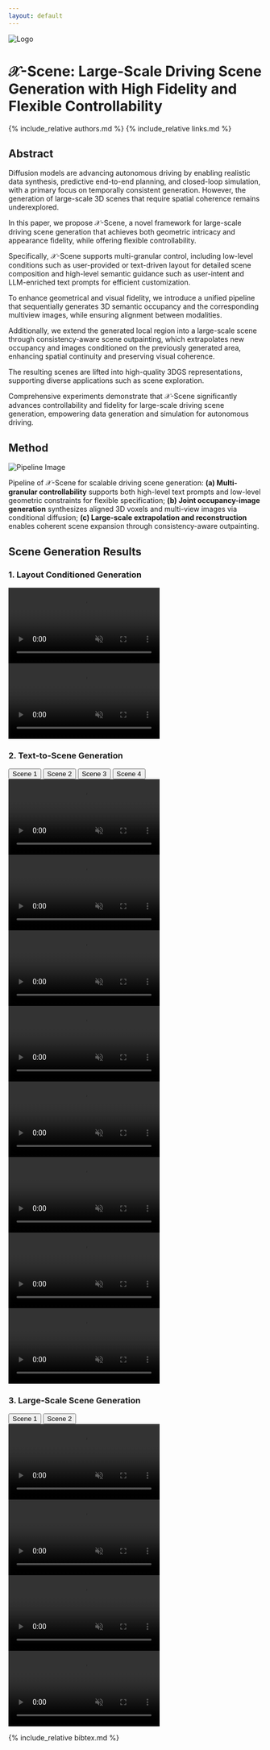 ```yaml
---
layout: default
---
```


<div class="title-container">
  <img src="assets/images/logo.png" alt="Logo" class="logo">
  <h1>
    <span class="main-title"><span class="x-scene_1">𝒳</span><span class="x-scene_2">-</span><span class="x-scene_3">S</span><span class="x-scene_4">c</span><span class="x-scene_5">e</span><span class="x-scene_6">n</span><span class="x-scene_7">e</span>: Large-Scale Driving Scene Generation with High Fidelity and Flexible Controllability</span>
  </h1>
</div>


{% include_relative authors.md %}
{% include_relative links.md %}


## Abstract

<div class="abstract">
Diffusion models are advancing autonomous driving by enabling realistic data synthesis, predictive end-to-end planning, and closed-loop simulation, with a primary focus on temporally consistent generation. However, the generation of <span class="highlight">large-scale 3D scenes</span> that require spatial coherence remains underexplored.

In this paper, we propose <span class="highlight-x-scene_1">𝒳</span><span class="highlight-x-scene_2">-</span><span class="highlight-x-scene_3">S</span><span class="highlight-x-scene_4">c</span><span class="highlight-x-scene_5">e</span><span class="highlight-x-scene_6">n</span><span class="highlight-x-scene_7">e</span>, a novel framework for large-scale driving scene generation that achieves both geometric intricacy and appearance fidelity, while offering flexible controllability.

Specifically, 𝒳<span class="italic">-Scene</span> supports <span class="highlight">multi-granular control</span>, including low-level conditions such as user-provided or text-driven layout for detailed scene composition and high-level semantic guidance such as user-intent and LLM-enriched text prompts for efficient customization.

To enhance geometrical and visual fidelity, we introduce a unified pipeline that sequentially generates 3D semantic occupancy and the corresponding multiview images, while ensuring alignment between modalities. 

Additionally, we extend the generated local region into a large-scale scene through <span class="highlight">consistency-aware scene outpainting,</span> which extrapolates new occupancy and images conditioned on the previously generated area, enhancing spatial continuity and preserving visual coherence.

The resulting scenes are lifted into high-quality 3DGS representations, supporting diverse applications such as scene exploration.

Comprehensive experiments demonstrate that 𝒳<span class="italic">-Scene</span> significantly advances controllability and fidelity for <span class="highlight">large-scale driving scene generation</span>, empowering data generation and simulation for autonomous driving.
</div>


## Method

<div class="method-container">
  <img src="assets/images/pipeline.png" alt="Pipeline Image" class="method-image">

  <p class="method-caption">
  Pipeline of <span class="x-scene_1">𝒳</span><span class="x-scene_2">-</span><span class="x-scene_3">S</span><span class="x-scene_4">c</span><span class="x-scene_5">e</span><span class="x-scene_6">n</span><span class="x-scene_7">e</span> for scalable driving scene generation: <strong>(a) Multi-granular controllability</strong> supports both high-level text prompts and low-level geometric constraints for flexible specification;  <strong>(b) Joint occupancy-image generation</strong> synthesizes aligned 3D voxels and multi-view images via conditional diffusion; <strong>(c) Large-scale extrapolation and reconstruction</strong> enables coherent scene expansion through consistency-aware outpainting.
  </p>
</div>


## Scene Generation Results

### 1. Layout Conditioned Generation

<div class="demo-section">
  <div class="video-row">
    <video class="video-normal" autoplay loop muted playsinline preload="metadata">
      <source src="assets/images/generation_1.webm" type="video/webm">
    </video>
  </div>

  <div class="video-row">
    <video class="video-normal" autoplay loop muted playsinline preload="metadata">
      <source src="assets/images/generation_2.webm" type="video/webm">
    </video>
  </div>
</div>

### 2. Text-to-Scene Generation
<div class="button-row">
  <button class="toggle-btn active" onclick="showText2Scene(1)">Scene 1</button>
  <button class="toggle-btn" onclick="showText2Scene(2)">Scene 2</button>
  <button class="toggle-btn" onclick="showText2Scene(3)">Scene 3</button>
  <button class="toggle-btn" onclick="showText2Scene(4)">Scene 4</button>
</div>

<div id="text2scene-container" class="demo-section">
  <div id="text2scene-1" class="video-row scene active">
    <div class="video-row">
      <video class="video-normal" autoplay loop muted playsinline preload="metadata">
        <source src="assets/images/text2scene_1_1.webm" type="video/webm">
      </video>
      <video class="video-normal" autoplay loop muted playsinline preload="metadata">
        <source src="assets/images/text2scene_1_2.webm" type="video/webm">
      </video>
    </div>
  </div>

  <div id="text2scene-2" class="video-row scene">
    <div class="video-row">
      <video class="video-normal" autoplay loop muted playsinline preload="metadata">
        <source src="assets/images/text2scene_2_1.webm" type="video/webm">
      </video>
      <video class="video-normal" autoplay loop muted playsinline preload="metadata">
        <source src="assets/images/text2scene_2_2.webm" type="video/webm">
      </video>
    </div>
  </div>

  <div id="text2scene-3" class="video-row scene">
    <div class="video-row">
      <video class="video-normal" autoplay loop muted playsinline preload="metadata">
        <source src="assets/images/text2scene_3_1.webm" type="video/webm">
      </video>
      <video class="video-normal" autoplay loop muted playsinline preload="metadata">
        <source src="assets/images/text2scene_3_2.webm" type="video/webm">
      </video>
    </div>
  </div>

  <div id="text2scene-4" class="video-row scene">
    <div class="video-row">
      <video class="video-normal" autoplay loop muted playsinline preload="metadata">
        <source src="assets/images/text2scene_4_1.webm" type="video/webm">
      </video>
      <video class="video-normal" autoplay loop muted playsinline preload="metadata">
        <source src="assets/images/text2scene_4_2.webm" type="video/webm">
      </video>
    </div>
  </div>
</div>

### 3. Large-Scale Scene Generation
<div class="button-row">
  <button class="toggle-btn active" onclick="showLargeScaleScene(1)">Scene 1</button>
  <button class="toggle-btn" onclick="showLargeScaleScene(2)">Scene 2</button>
</div>

<div id="largescale-container" class="demo-section">
  <div id="largescale-1" class="video-row scene active">
    <div class="video-row">
      <video class="video-normal" autoplay loop muted playsinline preload="metadata">
        <source src="assets/images/largescale_1_1.webm" type="video/webm">
      </video>
    </div>
    <div class="video-row">
      <video class="video-medium" autoplay loop muted playsinline preload="metadata">
        <source src="assets/images/largescale_1_2.webm" type="video/webm">
      </video>
      <video class="video-medium" autoplay loop muted playsinline preload="metadata">
        <source src="assets/images/largescale_1_3.webm" type="video/webm">
      </video>
    </div>
  </div>
</div>

  <div id="largescale-2" class="video-row scene">
    <div class="video-row">
      <video class="video-normal" autoplay loop muted playsinline preload="metadata">
        <source src="assets/images/largescale_2.webm" type="video/webm">
      </video>
    </div>
  </div>

{% include_relative bibtex.md %}
